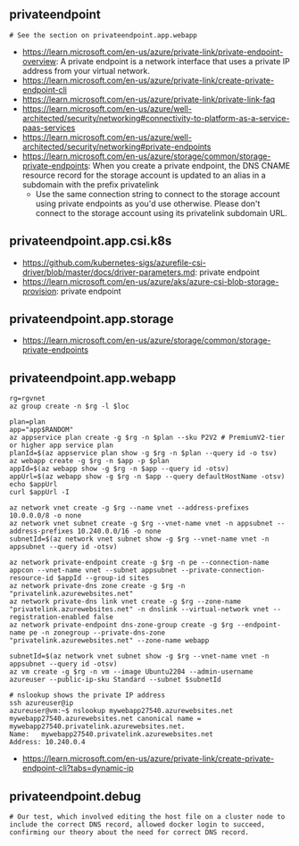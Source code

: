 ## privateendpoint

```
# See the section on privateendpoint.app.webapp
```

- https://learn.microsoft.com/en-us/azure/private-link/private-endpoint-overview: A private endpoint is a network interface that uses a private IP address from your virtual network.
- https://learn.microsoft.com/en-us/azure/private-link/create-private-endpoint-cli
- https://learn.microsoft.com/en-us/azure/private-link/private-link-faq
- https://learn.microsoft.com/en-us/azure/well-architected/security/networking#connectivity-to-platform-as-a-service-paas-services
- https://learn.microsoft.com/en-us/azure/well-architected/security/networking#private-endpoints
- https://learn.microsoft.com/en-us/azure/storage/common/storage-private-endpoints: When you create a private endpoint, the DNS CNAME resource record for the storage account is updated to an alias in a subdomain with the prefix privatelink
  - Use the same connection string to connect to the storage account using private endpoints as you'd use otherwise. Please don't connect to the storage account using its privatelink subdomain URL.

## privateendpoint.app.csi.k8s

- https://github.com/kubernetes-sigs/azurefile-csi-driver/blob/master/docs/driver-parameters.md: private endpoint
- https://learn.microsoft.com/en-us/azure/aks/azure-csi-blob-storage-provision: private endpoint

## privateendpoint.app.storage

- https://learn.microsoft.com/en-us/azure/storage/common/storage-private-endpoints

## privateendpoint.app.webapp

```
rg=rgvnet
az group create -n $rg -l $loc

plan=plan
app="app$RANDOM"
az appservice plan create -g $rg -n $plan --sku P2V2 # PremiumV2-tier or higher app service plan
planId=$(az appservice plan show -g $rg -n $plan --query id -o tsv)
az webapp create -g $rg -n $app -p $plan
appId=$(az webapp show -g $rg -n $app --query id -otsv)
appUrl=$(az webapp show -g $rg -n $app --query defaultHostName -otsv)
echo $appUrl
curl $appUrl -I

az network vnet create -g $rg --name vnet --address-prefixes 10.0.0.0/8 -o none 
az network vnet subnet create -g $rg --vnet-name vnet -n appsubnet --address-prefixes 10.240.0.0/16 -o none
subnetId=$(az network vnet subnet show -g $rg --vnet-name vnet -n appsubnet --query id -otsv)

az network private-endpoint create -g $rg -n pe --connection-name appcon --vnet-name vnet --subnet appsubnet --private-connection-resource-id $appId --group-id sites
az network private-dns zone create -g $rg -n "privatelink.azurewebsites.net"
az network private-dns link vnet create -g $rg --zone-name "privatelink.azurewebsites.net" -n dnslink --virtual-network vnet --registration-enabled false
az network private-endpoint dns-zone-group create -g $rg --endpoint-name pe -n zonegroup --private-dns-zone "privatelink.azurewebsites.net" --zone-name webapp

subnetId=$(az network vnet subnet show -g $rg --vnet-name vnet -n appsubnet --query id -otsv)
az vm create -g $rg -n vm --image Ubuntu2204 --admin-username azureuser --public-ip-sku Standard --subnet $subnetId

# nslookup shows the private IP address
ssh azureuser@ip
azureuser@vm:~$ nslookup mywebapp27540.azurewebsites.net
mywebapp27540.azurewebsites.net canonical name = mywebapp27540.privatelink.azurewebsites.net.
Name:   mywebapp27540.privatelink.azurewebsites.net
Address: 10.240.0.4
```
  
- https://learn.microsoft.com/en-us/azure/private-link/create-private-endpoint-cli?tabs=dynamic-ip

## privateendpoint.debug

```
# Our test, which involved editing the host file on a cluster node to include the correct DNS record, allowed docker login to succeed, confirming our theory about the need for correct DNS record.
```
